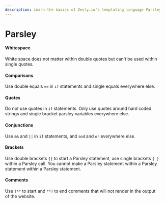 ```yaml
---
description: Learn the basics of Zesty.io's templating language Parsley.
---
```


# Parsley

#### Whitespace

White space does not matter within double quotes but can't be used within single quotes.

#### Comparisons

Use double equals `==` in `if` statements and single equals everywhere else.

#### Quotes

Do not use quotes in `if` statements. Only use quotes around hard coded strings and single bracket parsley variables everywhere else.

#### Conjunctions

Use `&&` and `||` in `if` statements, and `and` and `or` everywhere else.

#### Brackets

Use double brackets `{{` to start a Parsley statement, use single brackets `{ }` within a Parsley call. You cannot make a Parsley statement within a Parsley statement within a Parsley statement.

#### Comments

Use `(**` to start and `**)` to end comments that will not render in the output of the website.

